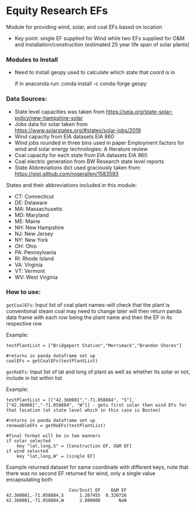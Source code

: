 # Equity Research EFs
 Module for providing wind, solar, and coal EFs based on location
 * Key point: single EF supplied for Wind while two EFs supplied for O&M and installation/construction (estimated 25 year life span of solar plants)
### Modules to Install
* Need to install geopy used to calculate which state that coord is in
    
    if in anaconda run: 
    conda install -c conda-forge geopy
### Data Sources:
* State level capacities was taken from https://seia.org/state-solar-policy/new-hampshire-solar
* Jobs data for solar taken from https://www.solarstates.org/#states/solar-jobs/2019
* Wind capacity from EIA datasets EIA 860
* Wind jobs rounded in three bins used in paper Employment factors for wind and solar energy technologies: A literature review
* Coal capacity for each state from EIA datasets EIA 860
* Coal electric generation from BW Research state level reports
* State Abbreviations dict used graciously taken from: https://gist.github.com/rogerallen/1583593


States and their abbreviations included in this module:
* CT: Connecticut
* DE: Delaware
* MA: Massachusetts
* MD: Maryland
* ME: Maine
* NH: New Hampshire
* NJ: New Jersey
* NY: New York
* OH: Ohio
* PA: Pennsylvania
* RI: Rhode Island
* VA: Virginia
* VT: Vermont
* WV: West Virginia

### How to use:

`getCoalEFs`: Input list of coal plant names-will check that the plant is conventional steam coal may need to change later will then return 
panda data frame with each row being the plant name and then the EF in its respective row

Example: 
    
    testPlantList = ["Bridgeport Station","Merrimack","Brandon Shores"]

    #returns in panda dataframe set up
    coalEFs = getCoalEFs(testPlantList)

`getReEFs`: Input list of lat and long of plant as well as whether its solar or not, include in list within list

Example: 
    
    testPlantList = [["42.360081","-71.058884", "S"],["42.360081","-71.058884", "W"]] - gets first solar then wind EFs for that location (at state level which in this case is Boston)
    
    #returns in panda dataframe set up
    renewableEFs = getReEFs(testPlantList)

    #final format will be in two manners
    if solar selected
        key "lat,long,S" = [Construction EF, O&M EF]
    if wind selected
        key "lat,long,W" = [single EF]

Example returned dataset for same coordinate with different keys, note that there was no second EF returned for wind, only a single value encapsulating both


                            Con/Instl EF    O&M EF
    42.360081,-71.058884,S      1.267455  0.320726
    42.360081,-71.058884,W      2.800000       NaN